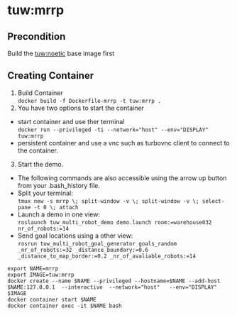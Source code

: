 # tuw:mrrp
## Precondition
Build the [tuw:noetic](../../base) base image first
## Creating Container
1. Build Container <br>
`docker build -f Dockerfile-mrrp -t tuw:mrrp .`
2. You have two options to start the container
  *	start container and use ther terminal <br> `docker run --privileged -ti --network="host" --env="DISPLAY" tuw:mrrp`
  * persistent container and use a vnc such as turbovnc client to connect to the container.
3. Start the demo. 
  * The following commands are also accessible using the arrow up button from your .bash_history file.
  * Split your terminal: <br>`tmux new -s mrrp \; split-window -v \; split-window -v \; select-pane -t 0 \; attach`
  * Launch a demo in one view: <br>`roslaunch tuw_multi_robot_demo demo.launch room:=warehouse032  nr_of_robots:=14`
  * Send goal locations using a other view: <br>`rosrun tuw_multi_robot_goal_generator goals_random _nr_of_robots:=32 _distance_boundary:=0.6 _distance_to_map_border:=0.2 _nr_of_avaliable_robots:=14`
```
export NAME=mrrp
export IMAGE=tuw:mrrp
docker create --name $NAME --privileged --hostname=$NAME --add-host $NAME:127.0.0.1  --interactive  --network="host"   --env="DISPLAY" $IMAGE
docker container start $NAME
docker container exec -it $NAME bash
```

